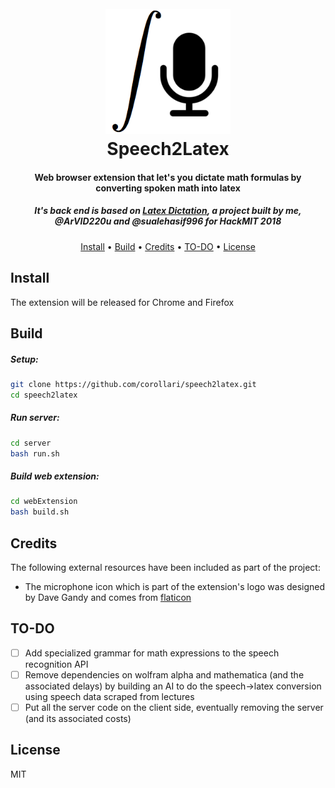 
<h1 align="center">
  <br>
  <img src="https://raw.githubusercontent.com/corollari/speech2latex/master/webExtension/promo/logo.png" width="200"></a>
  <br>
  Speech2Latex
  <br>
</h1>

<h4 align="center">Web browser extension that let's you dictate math formulas by converting spoken math into latex</h4>

<h5 align="center">It's back end is based on <a href="https://github.com/ArVID220u/latexdictation" target="_blank">Latex Dictation</a>, a project built by me, @ArVID220u and @sualehasif996 for HackMIT 2018</h5>

<p align="center">
  <a href="#install">Install</a> •
  <a href="#build">Build</a> •
  <a href="#credits">Credits</a> •
  <a href="#to-do">TO-DO</a> •
  <a href="#license">License</a>
</p>

<!--![screenshot](https://raw.githubusercontent.com/corollari/speech2latex/master/webExtension/promo/screenshot.png)-->

## Install
The extension will be released for Chrome and Firefox

## Build
##### Setup:
```bash
git clone https://github.com/corollari/speech2latex.git
cd speech2latex
```
##### Run server:
```bash
cd server
bash run.sh
```
##### Build web extension:
```bash
cd webExtension
bash build.sh
```

## Credits
The following external resources have been included as part of the project:
- The microphone icon which is part of the extension's logo was designed by Dave Gandy and comes from [flaticon](https://www.flaticon.com)

## TO-DO
- [ ] Add specialized grammar for math expressions to the speech recognition API
- [ ] Remove dependencies on wolfram alpha and mathematica (and the associated delays) by building an AI to do the speech-\>latex conversion using speech data scraped from lectures
- [ ] Put all the server code on the client side, eventually removing the server (and its associated costs) 

## License
MIT
